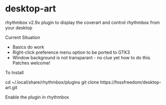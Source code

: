 desktop-art
===========

rhythmbox v2.9x plugin to display the coverart and control rhythmbox from your desktop

Current Situation

 - Basics do work
 - Right-click preference menu option to be ported to GTK3
 - Window background is not transparant - no clue yet how to do this. Patches welcome!

To Install

cd ~/.local/share/rhythmbox/plugins
git clone https://fossfreedom/desktop-art.git

Enable the plugin in rhythmbox